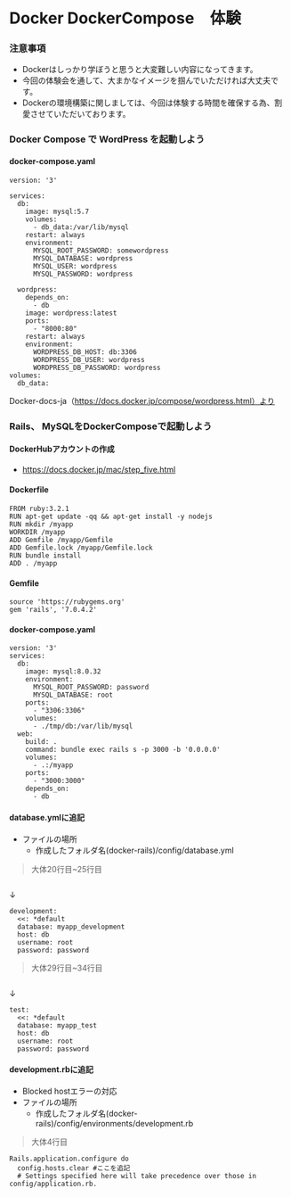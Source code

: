 # Docker DockerCompose　体験

### 注意事項

- Dockerはしっかり学ぼうと思うと大変難しい内容になってきます。
- 今回の体験会を通して、大まかなイメージを掴んでいただければ大丈夫です。
- Dockerの環境構築に関しましては、今回は体験する時間を確保する為、割愛させていただいております。



### Docker Compose で WordPress を起動しよう
#### docker-compose.yaml
```
version: '3'

services:
  db:
    image: mysql:5.7
    volumes:
      - db_data:/var/lib/mysql
    restart: always
    environment:
      MYSQL_ROOT_PASSWORD: somewordpress
      MYSQL_DATABASE: wordpress
      MYSQL_USER: wordpress
      MYSQL_PASSWORD: wordpress

  wordpress:
    depends_on:
      - db
    image: wordpress:latest
    ports:
      - "8000:80"
    restart: always
    environment:
      WORDPRESS_DB_HOST: db:3306
      WORDPRESS_DB_USER: wordpress
      WORDPRESS_DB_PASSWORD: wordpress
volumes:
  db_data:

```
 Docker-docs-ja（https://docs.docker.jp/compose/wordpress.html）より

### Rails、 MySQLをDockerComposeで起動しよう

#### DockerHubアカウントの作成
- https://docs.docker.jp/mac/step_five.html 



#### Dockerfile
```
FROM ruby:3.2.1
RUN apt-get update -qq && apt-get install -y nodejs
RUN mkdir /myapp
WORKDIR /myapp
ADD Gemfile /myapp/Gemfile
ADD Gemfile.lock /myapp/Gemfile.lock
RUN bundle install
ADD . /myapp
```

#### Gemfile
```
source 'https://rubygems.org'
gem 'rails', '7.0.4.2'
```

#### docker-compose.yaml
```
version: '3'
services:
  db:
    image: mysql:8.0.32
    environment:
      MYSQL_ROOT_PASSWORD: password
      MYSQL_DATABASE: root
    ports:
      - "3306:3306"
    volumes:
      - ./tmp/db:/var/lib/mysql
  web:
    build: .
    command: bundle exec rails s -p 3000 -b '0.0.0.0'
    volumes:
      - .:/myapp
    ports:
      - "3000:3000"
    depends_on:
      - db
```

#### database.ymlに追記
- ファイルの場所
  - 作成したフォルダ名(docker-rails)/config/database.yml
> 大体20行目~25行目
```

```
↓
```
development:
  <<: *default
  database: myapp_development
  host: db
  username: root
  password: password
```
> 大体29行目~34行目
```

```
↓
```
test:
  <<: *default
  database: myapp_test
  host: db
  username: root
  password: password
```

#### development.rbに追記
- Blocked hostエラーの対応
- ファイルの場所
  - 作成したフォルダ名(docker-rails)/config/environments/development.rb
> 大体4行目
```
Rails.application.configure do
  config.hosts.clear #ここを追記
  # Settings specified here will take precedence over those in config/application.rb.
```
